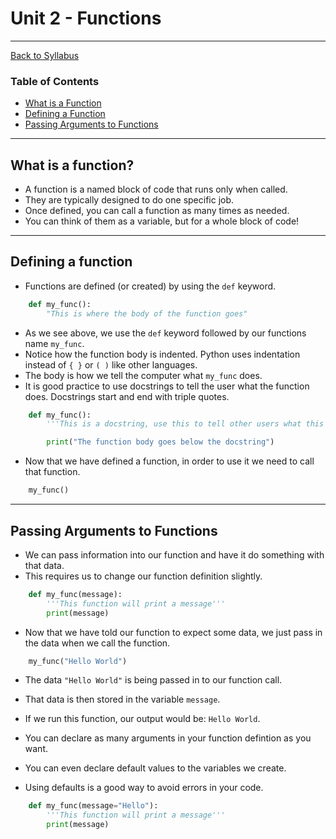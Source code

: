# <a id="top"></a>Unit 2 - Functions

---

[Back to Syllabus](https://github.com/PdxCodeGuild/Programming102#top)

### Table of Contents

- [What is a Function](#whatis)
- [Defining a Function](#define)
- [Passing Arguments to Functions](#arguments)

---

## <a id="whatis"></a>What is a function?

- A function is a named block of code that runs only when called.
- They are typically designed to do one specific job.
- Once defined, you can call a function as many times as needed.
- You can think of them as a variable, but for a whole block of code!

---

## <a id="define"></a>Defining a function

- Functions are defined (or created) by using the `def` keyword.

```python
    def my_func():
        "This is where the body of the function goes"
```

- As we see above, we use the `def` keyword followed by our functions name `my_func`.
- Notice how the function body is indented. Python uses indentation instead of `{ }` or `( )` like other languages.
- The body is how we tell the computer what `my_func` does.
- It is good practice to use docstrings to tell the user what the function does. Docstrings start and end with triple quotes.

```python
    def my_func():
        '''This is a docstring, use this to tell other users what this function does'''

        print("The function body goes below the docstring")
```

- Now that we have defined a function, in order to use it we need to call that function.

```python
    my_func()
```

---

## <a id="define"></a>Passing Arguments to Functions

- We can pass information into our function and have it do something with that data.
- This requires us to change our function definition slightly.

```python
    def my_func(message):
        '''This function will print a message'''
        print(message)
```

- Now that we have told our function to expect some data, we just pass in the data when we call the function.

```python
    my_func("Hello World")
```

- The data `"Hello World"` is being passed in to our function call.
- That data is then stored in the variable `message`.
- If we run this function, our output would be: `Hello World`.
- You can declare as many arguments in your function defintion as you want.

- You can even declare default values to the variables we create.
- Using defaults is a good way to avoid errors in your code.

```python
    def my_func(message="Hello"):
        '''This function will print a message'''
        print(message)
```
